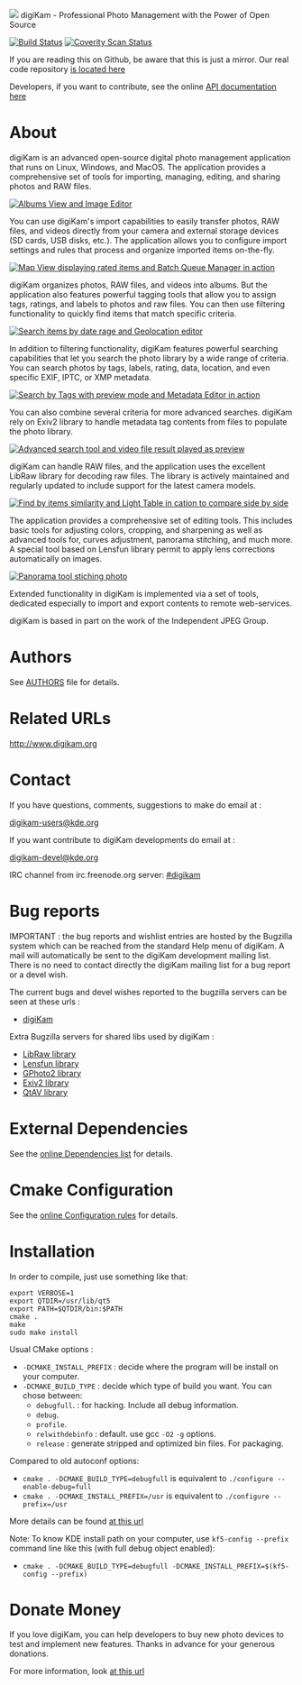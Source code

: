 ![](https://c1.staticflickr.com/1/822/26082076957_5ff0796a99_o.png) digiKam - Professional Photo Management with the Power of Open Source

[![Build Status](https://build.kde.org/job/Extragear/job/digikam/job/kf5-qt5%20SUSEQt5.12/badge/icon)](https://build.kde.org/job/Extragear/job/digikam/job/kf5-qt5%20SUSEQt5.12/)
[![Coverity Scan Status](https://scan.coverity.com/projects/285/badge.svg)](https://scan.coverity.com/projects/digikam)

If you are reading this on Github, be aware that this is just a mirror. Our real code repository [is located here](https://invent.kde.org/kde/digikam)

Developers, if you want to contribute, see the online [API documentation here](https://www.digikam.org/api)

# About

digiKam is an advanced open-source digital photo management application that runs on Linux, Windows, and MacOS.
The application provides a comprehensive set of tools for importing, managing, editing, and sharing photos and RAW files.

[![](https://c1.staticflickr.com/5/4216/35354951072_a034561b5e_c.jpg "Albums View and Image Editor")](https://www.flickr.com/photos/digikam/35354951072/)

You can use digiKam's import capabilities to easily transfer photos, RAW files, and videos directly from your camera
and external storage devices (SD cards, USB disks, etc.). The application allows you to configure import settings
and rules that process and organize imported items on-the-fly.

[![](https://c1.staticflickr.com/1/703/32558229094_3d7ec01d3a_c.jpg "Map View displaying rated items and Batch Queue Manager in action")](https://www.flickr.com/photos/digikam/32558229094)

digiKam organizes photos, RAW files, and videos into albums. But the application also features powerful tagging
tools that allow you to assign tags, ratings, and labels to photos and raw files. You can then use filtering
functionality to quickly find items that match specific criteria.

[![](https://c2.staticflickr.com/4/3726/32557269024_ae870b0466_c.jpg "Search items by date rage and Geolocation editor")](https://www.flickr.com/photos/digikam/32557269024)

In addition to filtering functionality, digiKam features powerful searching capabilities that let you search
the photo library by a wide range of criteria. You can search photos by tags, labels, rating, data, location,
and even specific EXIF, IPTC, or XMP metadata.

[![](https://c1.staticflickr.com/1/306/32217007615_db6f9d116a_c.jpg "Search by Tags with preview mode and Metadata Editor in action")](https://www.flickr.com/photos/digikam/32217007615)

You can also combine several criteria for more advanced searches. digiKam rely on Exiv2 library to handle metadata
tag contents from files to populate the photo library.

[![](https://c1.staticflickr.com/5/4795/40743725771_0b69dca743_c.jpg "Advanced search tool and video file result played as preview")](https://www.flickr.com/photos/digikam/40743725771)

digiKam can handle RAW files, and the application uses the excellent LibRaw library for decoding raw files.
The library is actively maintained and regularly updated to include support for the latest camera models.

[![](https://c1.staticflickr.com/1/300/31407487553_a14abd0418_c.jpg "Find by items similarity and Light Table in cation to compare side by side")](https://www.flickr.com/photos/digikam/31407487553)

The application provides a comprehensive set of editing tools. This includes basic tools for adjusting colors,
cropping, and sharpening as well as advanced tools for, curves adjustment, panorama stitching, and much more.
A special tool based on Lensfun library permit to apply lens corrections automatically on images.

[![](https://c1.staticflickr.com/5/4649/40430534662_097b46a270_c.jpg "Panorama tool stiching photo")](https://www.flickr.com/photos/digikam/40474079731)

Extended functionality in digiKam is implemented via a set of tools, dedicated especially to import and export
contents to remote web-services.

digiKam is based in part on the work of the Independent JPEG Group.

# Authors

See [AUTHORS](AUTHORS) file for details.

# Related URLs

http://www.digikam.org

# Contact

If you have questions, comments, suggestions to make do email at :

digikam-users@kde.org

If you want contribute to digiKam developments do email at :

digikam-devel@kde.org

IRC channel from irc.freenode.org server: [#digikam](http://webchat.freenode.net/?channels=digikam)

# Bug reports

IMPORTANT : the bug reports and wishlist entries are hosted by the Bugzilla
system which can be reached from the standard Help menu of digiKam.
A mail will automatically be sent to the digiKam development mailing list.
There is no need to contact directly the digiKam mailing list for a bug report
or a devel wish.

The current bugs and devel wishes reported to the bugzilla servers can be seen at these urls :

* [digiKam](http://bugs.kde.org/buglist.cgi?product=digikam&bug_status=UNCONFIRMED&bug_status=NEW&bug_status=ASSIGNED&bug_status=REOPENED)

Extra Bugzilla servers for shared libs used by digiKam :

* [LibRaw library](https://github.com/LibRaw/LibRaw/issues)
* [Lensfun library](https://github.com/lensfun/lensfun/issues)
* [GPhoto2 library](http://gphoto.org/bugs)
* [Exiv2 library](https://github.com/Exiv2/exiv2/issues)
* [QtAV library](https://github.com/wang-bin/QtAV/issues)

# External Dependencies

See the [online Dependencies list](https://www.digikam.org/api/index.html#externaldeps) for details.

# Cmake Configuration

See the [online Configuration rules](https://www.digikam.org/api/index.html#cmakeoptions) for details.

# Installation

In order to compile, just use something like that:

    export VERBOSE=1
    export QTDIR=/usr/lib/qt5
    export PATH=$QTDIR/bin:$PATH
    cmake .
    make
    sudo make install

Usual CMake options :

* `-DCMAKE_INSTALL_PREFIX` : decide where the program will be install on your computer.
* `-DCMAKE_BUILD_TYPE`     : decide which type of build you want. You can chose between:
  * `debugfull`.     : for hacking. Include all debug information.
  * `debug`.
  * `profile`.
  * `relwithdebinfo` : default. use gcc `-O2` `-g` options.
  * `release`        : generate stripped and optimized bin files. For packaging.

Compared to old autoconf options:

* `cmake . -DCMAKE_BUILD_TYPE=debugfull` is equivalent to `./configure --enable-debug=full`
* `cmake . -DCMAKE_INSTALL_PREFIX=/usr`  is equivalent to `./configure --prefix=/usr`

More details can be found [at this url](http://techbase.kde.org/Development/Tutorials/CMake#Environment_Variables)

Note: To know KDE install path on your computer, use `kf5-config --prefix` command line like this (with full debug object enabled):

* `cmake . -DCMAKE_BUILD_TYPE=debugfull -DCMAKE_INSTALL_PREFIX=$(kf5-config --prefix)`

# Donate Money

If you love digiKam, you can help developers to buy new photo devices to test
and implement new features. Thanks in advance for your generous donations.

For more information, look [at this url](https://www.digikam.org/donate/)
